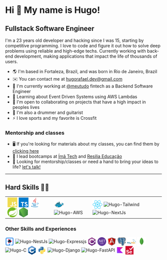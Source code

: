 # Hi 👋 My name is Hugo!

## Fullstack Software Engineer

I'm a 23 years old developer and hacking since I was 15, starting by competitive programming. I love to code and figure it out how to solve deep problems using reliable and high-edge techs. Currently working with back-end development, making applications that impact the life of thousands of users.
 
 * 🌎 I'm based in Fortaleza, Brazil, and was born in Rio de Janeiro, Brazil
 * ✉️ You can contact me at [hugorafael.dev@gmail.com](mailto:hugorafael.dev@gmail.com)
 * 🚀 I'm currently working at [@meutudo](https://www.linkedin.com/company/meutudoapp) fintech as a Backend Software Engineer
 * 🧠 Learning about Event Driven Systems using AWS Lambdas
 * 🤝 I'm open to collaborating on projects that have a high impact in peoples lives
 * 🎸 I'm also a drummer and guitarist
 * ⚡ I love sports and my favorite is Crossfit

 
 ### Mentorship and classes 

 * 🖥️ If you're looking for materials about my classes, you can find them by [clicking here](https://github.com/profhugorafael)
 * 🍎 I lead bootcamps at [Ímã Tech](https://github.com/imalearningplace-education) and [Resilia Educação](https://github.com/resilia-br)
 * 🤘 Looking for mentorship/classes or need a hand to bring your ideas to life? [let's talk!](mailto:hugorafael.dev@gmail.com)

 <hr>
 
 <div style="align = center" >
<!--    <img height="165em" src="https://github-readme-stats.vercel.app/api?username=hgrafa&show_icons=true&theme=tokyonight&include_all_commits=true&count_private=true&hide_border=true&hide_rank=true&hide=commits&custom_title=Stats"/> -->
<!--   <img height="140em" src="https://github-readme-stats.vercel.app/api/top-langs/?username=hgrafa&layout=compact&langs_count=7&theme=tokyonight&exclude_repo=beecrowd-solutions&hide_border=true&hide=makefile"/> -->
<!--   <a href="github.com/hgrafa">
    <img height="165em" src="http://github-readme-streak-stats.herokuapp.com?user=hgrafa&theme=tokyonight&hide_border=true&fire=FF00E9" />
  </a> -->
  <!-- <a href="github.com/hgrafa">
   <img height="260em" src="https://github-readme-activity-graph.vercel.app/graph?username=hgrafa&theme=github&hide_border=true&bg_color=1A1B27&color=628FDA&line=2BAEAE&point=FE00E8&custom_title=Commits%20Graph" alt="GitHub Commits Graph" /> 
 </a> -->
</div>

## Hard Skills 🧑‍💻

<div style="display: inline_block; align = center">
  <table>
    <tr>
      <td>
        <img align="center" alt="Hugo-JS" height="32" src="https://raw.githubusercontent.com/devicons/devicon/master/icons/javascript/javascript-plain.svg">
        <img align="center" alt="Hugo-TS" height="32" src="https://raw.githubusercontent.com/devicons/devicon/master/icons/typescript/typescript-plain.svg">
        <img align="center" alt="Hugo-Java" height="32" src="https://raw.githubusercontent.com/devicons/devicon/master/icons/java/java-original.svg">
        <img align="center" alt="Hugo-Springboot" height="32" src="https://raw.githubusercontent.com/devicons/devicon/master/icons/spring/spring-original.svg">
        <img align="center" alt="Hugo-NodeJs" height="32" src="https://raw.githubusercontent.com/devicons/devicon/master/icons/nodejs/nodejs-original.svg">
      </td>
      <td>
        <img align="center" alt="Hugo-Docker" height="32" src="https://raw.githubusercontent.com/devicons/devicon/master/icons/docker/docker-original.svg">
        <img align="center" alt="Hugo-AWS" height="32" src="https://cdn.jsdelivr.net/gh/devicons/devicon@latest/icons/amazonwebservices/amazonwebservices-original-wordmark.svg">
      </td>
      <td>
        <img align="center" alt="Hugo-React" height="32" src="https://raw.githubusercontent.com/devicons/devicon/master/icons/react/react-original.svg">
        <img align="center" alt="Hugo-Tailwind" height="32" src="https://cdn.jsdelivr.net/gh/devicons/devicon@latest/icons/tailwindcss/tailwindcss-original.svg">
        <img align="center" alt="Hugo-NextJs" width="32" src="https://raw.githubusercontent.com/danielcranney/readme-generator/main/public/icons/skills/nextjs-colored-dark.svg"/>
      </td>
    </tr>
 </table> 
</div>
 
 ### Other Skills and Experiences
 <span>
  <img align="center" alt="Hugo-Quarkus" height="28" src="https://raw.githubusercontent.com/devicons/devicon/master/icons/quarkus/quarkus-original.svg">
  <img align="center" alt="Hugo-NestJs" height="28" src="https://cdn.jsdelivr.net/gh/devicons/devicon@latest/icons/nestjs/nestjs-original.svg">
  <img align="center" alt="Hugo-Expressjs" height="28" src="https://raw.githubusercontent.com/danielcranney/readme-generator/main/public/icons/skills/express-colored-dark.svg">
  <img align="center" alt="Hugo-C#" height="28" src="https://raw.githubusercontent.com/devicons/devicon/master/icons/csharp/csharp-original.svg">   
  <img align="center" alt="Hugo-dotnetcore" height="28" src="https://raw.githubusercontent.com/devicons/devicon/master/icons/dotnetcore/dotnetcore-original.svg">
  <img align="center" alt="Hugo-Angular" height="28" src="https://raw.githubusercontent.com/devicons/devicon/master/icons/angularjs/angularjs-original.svg">
  <img align="center" alt="Hugo-PostreSQL" height="28" src="https://raw.githubusercontent.com/devicons/devicon/master/icons/postgresql/postgresql-original.svg">
  <img align="center" alt="Hugo-MySQL" height="28" src="https://raw.githubusercontent.com/devicons/devicon/master/icons/mysql/mysql-original-wordmark.svg">
  <img align="center" alt="Hugo-MongoDB" height="28" src="https://raw.githubusercontent.com/devicons/devicon/master/icons/mongodb/mongodb-original.svg">
  <img align="center" alt="Hugo-C" height="28" src="https://cdn.jsdelivr.net/gh/devicons/devicon/icons/c/c-original.svg" />
  <img align="center" alt="Hugo-Cplusplus" height="28" src="https://raw.githubusercontent.com/devicons/devicon/master/icons/cplusplus/cplusplus-original.svg">
  <img align="center" alt="Hugo-Python" height="28" src="https://raw.githubusercontent.com/devicons/devicon/master/icons/python/python-original.svg">
  <img align="center" alt="Hugo-Django" height="28" src="https://cdn.jsdelivr.net/gh/devicons/devicon/icons/django/django-plain.svg" />
  <img align="center" alt="Hugo-FastAPI" height="28" src="https://cdn.jsdelivr.net/gh/devicons/devicon/icons/fastapi/fastapi-original.svg" />
  <img align="center" alt="Hugo-Kotlin" height="25" src="https://raw.githubusercontent.com/devicons/devicon/master/icons/kotlin/kotlin-original.svg">
  <img align="center" alt="Hugo-Selenium" height="28" src="https://raw.githubusercontent.com/devicons/devicon/master/icons/selenium/selenium-original.svg">
</span>

